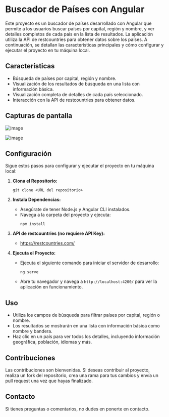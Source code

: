# Buscador de Países con Angular

Este proyecto es un buscador de países desarrollado con Angular que permite a los usuarios buscar países por capital, región y nombre, y ver detalles completos de cada país en la lista de resultados. La aplicación utiliza la API de restcountries para obtener datos sobre los países. A continuación, se detallan las características principales y cómo configurar y ejecutar el proyecto en tu máquina local.

## Características

- Búsqueda de países por capital, región y nombre.
- Visualización de los resultados de búsqueda en una lista con información básica.
- Visualización completa de detalles de cada país seleccionado.
- Interacción con la API de restcountries para obtener datos.

## Capturas de pantalla

![image](https://github.com/luisrs-dev/country-quest/assets/132363133/ebfa1e0c-0252-411a-9722-d711cf00d2e7)


![image](https://github.com/luisrs-dev/country-quest/assets/132363133/3fa628fa-8630-4617-846b-726777bc2a8e)



## Configuración

Sigue estos pasos para configurar y ejecutar el proyecto en tu máquina local:

1. **Clona el Repositorio:**
   ```
   git clone <URL del repositorio>
   ```

2. **Instala Dependencias:**
   - Asegúrate de tener Node.js y Angular CLI instalados.
   - Navega a la carpeta del proyecto y ejecuta:
     ```
     npm install
     ```

3. **API  de restcountries (no requiere API Key):**
   - https://restcountries.com/

5. **Ejecuta el Proyecto:**
   - Ejecuta el siguiente comando para iniciar el servidor de desarrollo:
     ```
     ng serve
     ```
   - Abre tu navegador y navega a `http://localhost:4200/` para ver la aplicación en funcionamiento.

## Uso

- Utiliza los campos de búsqueda para filtrar países por capital, región o nombre.
- Los resultados se mostrarán en una lista con información básica como nombre y bandera.
- Haz clic en un país para ver todos los detalles, incluyendo información geográfica, población, idiomas y más.

## Contribuciones

Las contribuciones son bienvenidas. Si deseas contribuir al proyecto, realiza un fork del repositorio, crea una rama para tus cambios y envía un pull request una vez que hayas finalizado.

## Contacto

Si tienes preguntas o comentarios, no dudes en ponerte en contacto.
